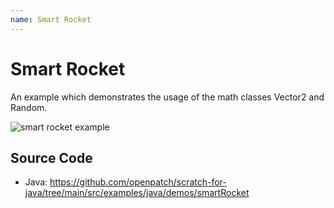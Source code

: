 ```yaml
---
name: Smart Rocket
---
```


# Smart Rocket

An example which demonstrates the usage of the math classes Vector2 and Random.

![smart rocket example](/assets/smart-rocket.gif)

## Source Code

- Java: https://github.com/openpatch/scratch-for-java/tree/main/src/examples/java/demos/smartRocket
